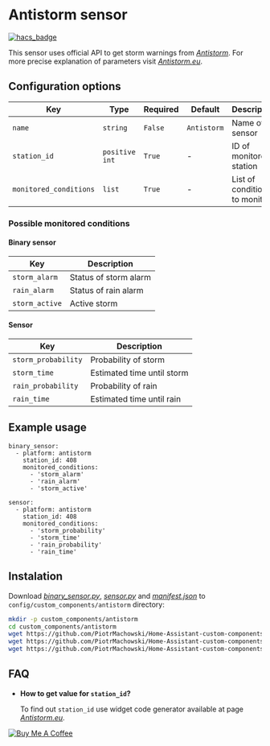 # Antistorm sensor

[![hacs_badge](https://img.shields.io/badge/HACS-Default-orange.svg)](https://github.com/custom-components/hacs)

This sensor uses official API to get storm warnings from [*Antistorm*](https://antistorm.eu/). For more precise explanation of parameters visit [*Antistorm.eu*](https://antistorm.eu/deweloperzy.php).

## Configuration options

| Key | Type | Required | Default | Description |
| --- | --- | --- | --- | --- |
| `name` | `string` | `False` | `Antistorm` | Name of sensor |
| `station_id` | `positive int` | `True` | - | ID of monitored station |
| `monitored_conditions` | `list` | `True` | - | List of conditions to monitor |

### Possible monitored conditions

#### Binary sensor
| Key | Description |
| --- | --- | 
| `storm_alarm` | Status of storm alarm |
| `rain_alarm` | Status of rain alarm |
| `storm_active` | Active storm |

#### Sensor
| Key | Description |
| --- | --- | 
| `storm_probability` | Probability of storm |
| `storm_time` | Estimated time until storm |
| `rain_probability` | Probability of rain |
| `rain_time` | Estimated time until rain |

## Example usage

```
binary_sensor:
  - platform: antistorm
    station_id: 408
    monitored_conditions:
      - 'storm_alarm'
      - 'rain_alarm'
      - 'storm_active'
```

```
sensor:
  - platform: antistorm
    station_id: 408
    monitored_conditions:
      - 'storm_probability'
      - 'storm_time'
      - 'rain_probability'
      - 'rain_time'
```

## Instalation

Download [*binary_sensor.py*](https://github.com/PiotrMachowski/Home-Assistant-custom-components-Antistorm/raw/master/custom_components/antistorm/binary_sensor.py), [*sensor.py*](https://github.com/PiotrMachowski/Home-Assistant-custom-components-Antistorm/raw/master/custom_components/antistorm/sensor.py) and [*manifest.json*](https://github.com/PiotrMachowski/Home-Assistant-custom-components-Antistorm/raw/master/custom_components/antistorm/manifest.json) to `config/custom_components/antistorm` directory:
```bash
mkdir -p custom_components/antistorm
cd custom_components/antistorm
wget https://github.com/PiotrMachowski/Home-Assistant-custom-components-Antistorm/raw/master/custom_components/antistorm/binary_sensor.py
wget https://github.com/PiotrMachowski/Home-Assistant-custom-components-Antistorm/raw/master/custom_components/antistorm/sensor.py
wget https://github.com/PiotrMachowski/Home-Assistant-custom-components-Antistorm/raw/master/custom_components/antistorm/manifest.json
```

## FAQ

* **How to get value for `station_id`?**

  To find out `station_id` use widget code generator available at page [*Antistorm.eu*](https://antistorm.eu/deweloperzy.php).

<a href="https://www.buymeacoffee.com/PiotrMachowski" target="_blank"><img src="https://bmc-cdn.nyc3.digitaloceanspaces.com/BMC-button-images/custom_images/orange_img.png" alt="Buy Me A Coffee" style="height: auto !important;width: auto !important;" ></a>
